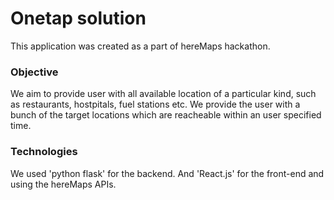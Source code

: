 # Onetap solution
This application was created as a part of hereMaps hackathon.

### Objective ###
We aim to provide user with all available location of a particular kind, such as restaurants,
hostpitals, fuel stations etc. We provide the user with a bunch of the target locations which are reacheable
within an user specified time.

### Technologies ###
We used 'python flask' for the backend.
And 'React.js' for the front-end and using the hereMaps APIs.



